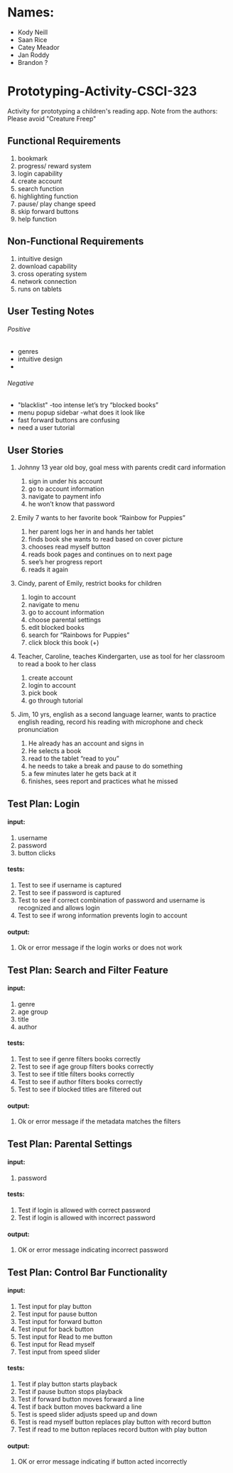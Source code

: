 # Names:
- Kody Neill
- Saan Rice
- Catey Meador
- Jan Roddy
- Brandon ?
# Prototyping-Activity-CSCI-323
Activity for prototyping a children's reading app.
Note from the authors: Please avoid "Creature Freep"

## Functional Requirements

1. bookmark 
2. progress/ reward system 
3. login capability 
4. create account 
5. search function 
6. highlighting function 
7. pause/ play change speed 
8. skip forward buttons 
9. help function 


## Non-Functional Requirements
1. intuitive design
2. download capability 
3. cross operating system 
4. network connection 
5. runs on tablets 


## User Testing Notes 
###### Positive 
- genres 
- intuitive design 
-
###### Negative 
- "blacklist" -too intense let’s try “blocked books” 
- menu popup sidebar -what does it look like
- fast forward buttons are confusing 
- need a user tutorial 

## User Stories
1. Johnny 13 year old boy, goal mess with parents credit card information
    1. sign in under his account 
    2. go to account information 
    3. navigate to payment info 
    4.  he won’t know that password 
2. Emily 7 wants to her favorite book “Rainbow for Puppies” 
    1. her parent logs her in and hands her tablet 
    2. finds book she wants to read based on cover picture 
    3. chooses read myself button 
    4. reads book pages and continues on to next page 
    5. see’s her progress report
    6. reads it again 
3. Cindy, parent of Emily, restrict books for children
    1. login to account
    2. navigate to menu 
    3. go to account information
    4. choose parental settings 
    5. edit blocked books 
    6. search for “Rainbows for Puppies” 
    7. click block this book (+)
4. Teacher, Caroline, teaches Kindergarten, use as tool for her classroom to read a book to her class
    1. create account 
    2. login to account
    3. pick book
    4. go through tutorial 
    
5. Jim, 10 yrs, english as a second language learner, wants to practice english reading, record his reading with microphone and check pronunciation 
    1. He already has an account and signs in 
    2. He selects a book 
    3.  read to the tablet “read to you” 
    4.  he needs to take a break and pause to do something 
    5. a few minutes later he gets back at it 
    6. finishes, sees report and practices what he missed
	
## Test Plan: Login

#### input: 
1. username
2. password 
3. button clicks

#### tests:
1. Test to see if username is captured
2. Test to see if password is captured
3. Test to see if correct combination of password and username is recognized and allows login
4. Test to see if wrong information prevents login to account

#### output: 
1. Ok or error message if the login works or does not work 


## Test Plan: Search and Filter Feature

#### input: 
1. genre
2. age group
3. title
4. author

#### tests:
1. Test to see if genre filters books correctly
2. Test to see if age group filters books correctly
3. Test to see if title filters books correctly
4. Test to see if author filters books correctly
5. Test to see if blocked titles are filtered out

#### output: 
1. Ok or error message if the metadata matches the filters


## Test Plan: Parental Settings

#### input:
1. password

#### tests:
1. Test if login is allowed with correct password
2. Test if login is allowed with incorrect password

#### output:
1. OK or error message indicating incorrect password


## Test Plan: Control Bar Functionality

#### input:
1. Test input for play button
2. Test input for pause button
3. Test input for forward button
4. Test input for back button
5. Test input for Read to me button
6. Test input for Read myself
7. Test input from speed slider

#### tests:
1. Test if play button starts playback
2. Test if pause button stops playback
3. Test if forward button moves forward a line
4. Test if back button moves backward a line
5. Test is speed slider adjusts speed up and down
6. Test is read myself button replaces play button with record button
7. Test if read to me button replaces record button with play button 

#### output:
1. OK or error message indicating if button acted incorrectly

